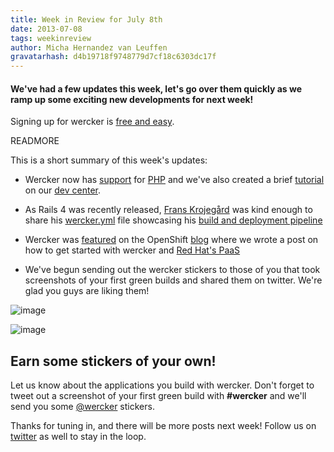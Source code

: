 ```yaml
---
title: Week in Review for July 8th
date: 2013-07-08
tags: weekinreview
author: Micha Hernandez van Leuffen
gravatarhash: d4b19718f9748779d7cf18c6303dc17f
---
```


<h4 class="subheader">
We've had a few updates this week, let's go over them quickly as we ramp up some exciting new developments for next week!
</h4>

Signing up for wercker is [free and easy](https://app.wercker.com/users/new/).

READMORE

This is a short summary of this week's updates:

* Wercker now has [support](http://blog.wercker.com/2013/07/01/Announcing-php-support.html) for [PHP](http://devcenter.wercker.com/articles/languages/php.html) and we've also created a brief [tutorial](http://devcenter.wercker.com/articles/languages/php/gettingstarted-php.html) on our [dev center](http://devcenter.wercker.com).

* As Rails 4 was recently released, [Frans Krojegård](https://twitter.com/frunns) was kind enough to share his [wercker.yml](http://devcenter.wercker.com/articles/werckeryml/) file showcasing his [build and deployment pipeline](https://gist.github.com/frunns/5895115)

* Wercker was [featured](https://www.openshift.com/blogs/wercker-increases-developer-velocity-with-continuous-delivery-on-openshift?utm_source=buffer&utm_campaign=Buffer&utm_content=bufferf7070&utm_medium=twitter) on the OpenShift [blog](http://openshift.com/blogs) where we wrote a post on how to get started with wercker and [Red Hat's PaaS](https://www.openshift.com/)

* We've begun sending out the wercker stickers to those of you that took screenshots of your first green builds and shared them on twitter. We're glad you guys are liking them!

![image](http://f.cl.ly/items/3v3U2f0u1H062Q2D3t0g/BNmcElCCcAE7Vy9.jpg)

![image](http://f.cl.ly/items/260L0P1D0J3H341V142k/4a50a31ae32b11e28f2322000a9e0753_7.jpg)

## Earn some stickers of your own!

Let us know about the applications you build with wercker. Don't forget to tweet out a screenshot of your first green build with **#wercker** and we'll send you some [@wercker](http://twitter.com/wercker) stickers.

Thanks for tuning in, and there will be more posts next week! Follow us on [twitter](http://twitter.com/wercker) as well to stay in the loop.

